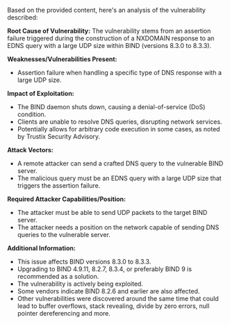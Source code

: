 Based on the provided content, here's an analysis of the vulnerability described:

**Root Cause of Vulnerability:**
The vulnerability stems from an assertion failure triggered during the construction of a NXDOMAIN response to an EDNS query with a large UDP size within BIND (versions 8.3.0 to 8.3.3).

**Weaknesses/Vulnerabilities Present:**
- Assertion failure when handling a specific type of DNS response with a large UDP size.

**Impact of Exploitation:**
- The BIND daemon shuts down, causing a denial-of-service (DoS) condition.
- Clients are unable to resolve DNS queries, disrupting network services.
- Potentially allows for arbitrary code execution in some cases, as noted by Trustix Security Advisory.

**Attack Vectors:**
- A remote attacker can send a crafted DNS query to the vulnerable BIND server.
- The malicious query must be an EDNS query with a large UDP size that triggers the assertion failure.

**Required Attacker Capabilities/Position:**
- The attacker must be able to send UDP packets to the target BIND server.
- The attacker needs a position on the network capable of sending DNS queries to the vulnerable server.

**Additional Information:**
- This issue affects BIND versions 8.3.0 to 8.3.3.
- Upgrading to BIND 4.9.11, 8.2.7, 8.3.4, or preferably BIND 9 is recommended as a solution.
- The vulnerability is actively being exploited.
- Some vendors indicate BIND 8.2.6 and earlier are also affected.
- Other vulnerabilities were discovered around the same time that could lead to buffer overflows, stack revealing, divide by zero errors, null pointer dereferencing and more.